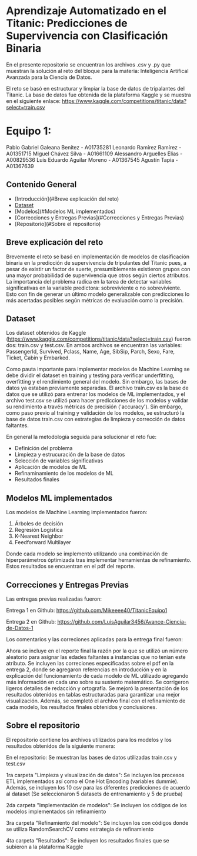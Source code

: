 # Aprendizaje Automatizado en el Titanic: Predicciones de Supervivencia con Clasificación Binaria

En el presente repositorio se encuentran los archivos .csv y .py que muestran la solución al reto del bloque para la materia: Inteligencia Artifical Avanzada para la Ciencia de Datos. 

El reto se basó en estructurar y limpiar la base de datos de tripalantes del Titanic. La base de datos fue obtenida de la plataforma Kaggle y se muestra en el siguiente enlace: https://www.kaggle.com/competitions/titanic/data?select=train.csv

# Equipo 1: 
Pablo Gabriel Galeana Benítez - A01735281
Leonardo Ramírez Ramírez - A01351715
Miguel Chávez Silva - A01661109
Alessandro Arguelles Elias - A00829536
Luis Eduardo Aguilar Moreno - A01367545
Agustín Tapia - A01367639


## Contenido General

- [Introducción](#Breve explicación del reto)
- [Dataset](#Dataset)
- [Modelos](#Modelos ML implementados)
- [Correcciones y Entregas Previas](#Correcciones y Entregas Previas)
- [Repositorio](#Sobre el repositorio)

## Breve explicación del reto

Brevemente el reto se basó en implementación de modelos de clasificación binaria en la predicción de supervivencia de tripulantes del Titanic pues, a pesar de existir un factor de suerte, presumiblemente existieron grupos con una mayor probabilidad de supervivencia que otros según ciertos atributos. La importancia del problema radica en la tarea de detectar variables significativas en la variable predictora: sobreviviente o no sobreviviente. Esto con fin de generar un último modelo generalizable con predicciones lo más acertadas posibles según métricas de evaluación como la precisión. 

## Dataset

Los dataset obtenidos de Kaggle (https://www.kaggle.com/competitions/titanic/data?select=train.csv) fueron dos: train.csv y test.csv. 
En ambos archivos se encuentran las variables: PassengerId, Survived, Pclass, Name, Age, SibSip, Parch, Sexo, Fare, Ticket, Cabin y Embarked.

Como pauta importante para implementar modelos de Machine Learning se debe dividir el dataset en training y testing para verificar underfitting, overfitting y el rendimiento general del modelo. Sin embargo, las bases de datos ya estaban previamente separadas. El archivo train.csv es la base de datos que se utilizó para entrenar los modelos de ML implementados, y el archivo test.csv se utilizó para hacer predicciones de los modelos y validar su rendimiento a través métricas de precisión ('accuracy'). 
Sin embargo, como paso previo al training y validación de los modelos, se estructuró la base de datos train.csv con estrategias de limpieza y corrección de datos faltantes. 

En general la metodología seguida para solucionar el reto fue:
- Definición del problema
- Limpieza y estrucuración de la base de datos
- Selección de variables significativas
- Aplicación de modelos de ML
- Refinaminamiento de los modelos de ML
- Resultados finales 

## Modelos ML implementados

Los modelos de Machine Learning implementados fueron:
1. Árboles de decisión
2. Regresión Logística
3. K-Nearest Neighbor
4. Feedforward Multilayer

Donde cada modelo se implementó utilizando una combinación de hiperparámetros óptimizada tras implementar herramientas de refinamiento. Estos resultados se encuentran en el pdf del reporte.

## Correcciones y Entregas Previas

Las entregas previas realizadas fueron:

Entrega 1 en Github: https://github.com/Mikeeee40/TitanicEquipo1

Entrega 2 en Github: https://github.com/LuisAguilar3456/Avance-Ciencia-de-Datos-1

Los comentarios y las correciones aplicadas para la entrega final fueron:

Ahora se incluye en el reporte final la razón por la que se utilizó un número aleatorio para asignar las edades faltantes a instancias que no tenian este atributo. Se incluyen las correciones específicadas sobre el pdf en la entrega 2, donde se agregaron referencias en introducción y en la explicación del funcionamiento de cada modelo de ML utilizado agregando más información en cada uno sobre su sustento matemático. Se corrigeron ligeros detalles de redacción y ortografía. Se mejoró la presentación de los resultados obtenidos en tablas estructuradas para garantizar una mejor visualización. Además, se completó el archivo final con el refinamiento de cada modelo, los resultados finales obtenidos y conclusiones.


## Sobre el repositorio

El repositorio contiene los archivos utilizados para los modelos y los resultados obtenidos de la siguiente manera:
 
En el repositorio: Se muestran las bases de datos utilizadas train.csv y test.csv

1ra carpeta "Limpieza y visualización de datos": Se incluyen los procesos ETL implementados así como el One Hot Encoding (variables dummie). Además, se incluyen los 10 csv para las diferentes predicciones de acuerdo al dataset (Se seleccionaron 5 datasets de entrenamiento y 5 de prueba)


2da carpeta "Implementación de modelos": Se incluyen los códigos de los modelos implementados sin refinamiento

3ra carpeta "Refinamiento del modelo": Se incluyen los con códigos donde se utiliza RandomSearchCV como estrategia de refinamiento

4ta carpeta "Resultados": Se incluyen los resultados finales que se subieron a la plataforma Kaggle
